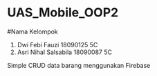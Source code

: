 # UAS_Mobile_OOP2

#Nama Kelompok
1. Dwi Febi Fauzi 18090125 5C
2. Asri Nihal Salsabila 18090087 5C

Simple CRUD data barang menggunakan Firebase